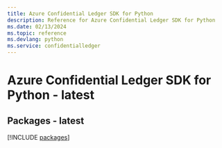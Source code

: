 ```yaml
---
title: Azure Confidential Ledger SDK for Python
description: Reference for Azure Confidential Ledger SDK for Python
ms.date: 02/13/2024
ms.topic: reference
ms.devlang: python
ms.service: confidentialledger
---
```

# Azure Confidential Ledger SDK for Python - latest
## Packages - latest
[!INCLUDE [packages](confidential-ledger-index.md)]